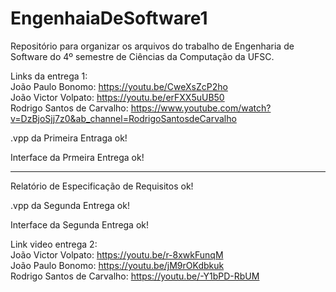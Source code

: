 # EngenhaiaDeSoftware1
Repositório para organizar os arquivos do trabalho de Engenharia de Software do 4º semestre de Ciências da Computação da UFSC.

Links da entrega 1: <br>
João Paulo Bonomo: https://youtu.be/CweXsZcP2ho <br>
João Victor Volpato: https://youtu.be/erFXX5uUB50 <br>
Rodrigo Santos de Carvalho: https://www.youtube.com/watch?v=DzBjoSjj7z0&ab_channel=RodrigoSantosdeCarvalho <br>

.vpp da Primeira Entraga ok!

Interface da Prmeira Entrega ok!


-------------------------------------------------------------------------------------------------------------------

Relatório de Especificação de Requisitos ok!

.vpp da Segunda Entrega ok!

Interface da Segunda Entrega ok!


Link video entrega 2: <br>
João Victor Volpato: https://youtu.be/r-8xwkFunqM <br>
João Paulo Bonomo: https://youtu.be/jM9rOKdbkuk <br>
Rodrigo Santos de Carvalho: https://youtu.be/-Y1bPD-RbUM <br>
